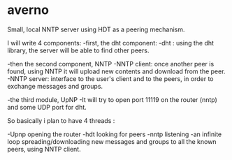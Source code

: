 # averno
Small, local NNTP server using HDT as a peering mechanism.

I will  write 4 components:
-first, the dht component:
  -dht : using the dht library, the server will be able to find other peers.

-then the second component, NNTP
  -NNTP client: once another peer is found, using NNTP it will upload new contents and download from the peer.
  -NNTP server: interface to the user's client and to the peers, in order to exchange messages and groups.

-the third module, UpNP
  -It will try to open port 11119 on the router (nntp) and some UDP port for dht.

So basically i plan to have 4 threads :

-Upnp opening the router
-hdt looking for peers
-nntp listening
-an infinite loop spreading/downloading new messages and groups to all the known peers, using NNTP client.

